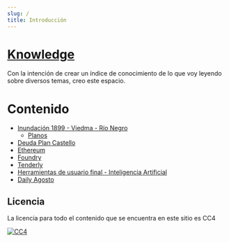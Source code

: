 ```yaml
---
slug: /
title: Introducción
---
```


# [Knowledge](https://wiki.julianmurphy.ar)

Con la intención de crear un índice de conocimiento de lo que voy leyendo sobre diversos temas, creo este espacio.

# Contenido
- [Inundación 1899 - Viedma - Río Negro](./argentina/historico/viedma/inundacion-1899)
	- [Planos](./argentina/historico/viedma/inundacion-1899/planos-inundacion-1899.md)
- [Deuda Plan Castello](./argentina/rio-negro/deuda-castello.md)
- [Ethereum](./blockchain/ethereum/ethereum.md)
- [Foundry](./blockchain/tools/foundry/foundry.md)
- [Tenderly](./blockchain/tools/tenderly/tenderly.md)
- [Herramientas de usuario final - Inteligencia Artificial](./artificial-intelligence/tools.md)
- [Daily Agosto](./daily/2023/2023-Aug.md)

## Licencia
La licencia para todo el contenido que se encuentra en este sitio es CC4

[![CC4](https://img.shields.io/badge/license-CC4-0a0a0a.svg?style=flat&colorA=0a0a0a)](https://creativecommons.org/licenses/by/4.0/) 
